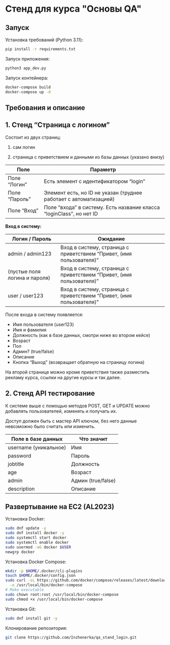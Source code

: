 # Стенд для курса "Основы QA"

## Запуск

Установка требований (Python 3.11):

```bash
pip install -r requirements.txt
```

Запуск приложения:

```bash
python3 app_dev.py
```

Запуск контейнера:

```bash
docker-compose build
docker-compose up -d
```

## Требования и описание

## 1. Стенд “Страница с логином”

Состоит из двух страниц: 

1) сам логин 

2) страница с приветствием и данными из базы данных (указано внизу)

| Поле          | Параметр                                                             |
|---------------|----------------------------------------------------------------------|
| Поле “Логин”  | Есть элемент с идентификатором “login”                               |
| Поле “Пароль” | Элемент есть, но ID не указан (труднее работает с автоматизацией)    |
| Поле “Вход”   | Поле “входа” в систему. Есть название класса “loginClass”, но нет ID |

**Вход в систему:**

| Логин / Пароль                | Ожидание                                                             |
|-------------------------------|----------------------------------------------------------------------|
| admin / admin123              | Вход в систему, страница с приветствием “Привет, (имя пользователя)” |
| (пустые поля логина и пароля) | Вход в систему, страница с приветствием “Привет, (имя пользователя)” |
| user / user123                | Вход в систему, страница с приветствием “Привет, (имя пользователя)” |

После входа в систему появляется:

- Имя пользователя (user123)
- Имя и фамилия
- Должность (как в базе данных, смотри ниже во втором кейсе)
- Возраст
- Пол
- Админ? (true/false)
- Описание
- Кнопка “Выход” (возвращает обратную на страницу логина)

На второй странице можно кроме приветствия также разместить рекламу курса, ссылки на другие курсы и так далее.

## 2. Стенд API тестирование

К системе выше с помощью методов POST, GET и UPDATE можно добавлять пользователей, изменять и получать их. 

Доступ должен быть с мастер API ключом, без него данные невозможно было считать или изменить.

| Поле в базе данных    | Что значит         |
|-----------------------|--------------------|
| username (уникальное) | Имя                |
| password              | Пароль             |
| jobtitle              | Должность          |
| age                   | Возраст            |
| admin                 | Админ (true/false) |
| description           | Описание           |

## Развертывание на EC2 (AL2023)

Установка Docker:

```bash
sudo dnf update -y
sudo dnf install docker -y
sudo systemctl start docker
sudo systemctl enable docker
sudo usermod -aG docker $USER
newgrp docker
```

Установка Docker Compose:

```bash
mkdir -p $HOME/.docker/cli-plugins
touch $HOME/.docker/config.json
sudo curl -sL https://github.com/docker/compose/releases/latest/download/docker-compose-linux-$(uname -m) \
  -o /usr/local/bin/docker-compose
# Make executable
sudo chown root:root /usr/local/bin/docker-compose
sudo chmod +x /usr/local/bin/docker-compose
```

Установка Git:

```bash
sudo dnf install git -y
```

Клонирование репозитория:

```bash
git clone https://github.com/Inzhenerka/qa_stand_login.git
```
